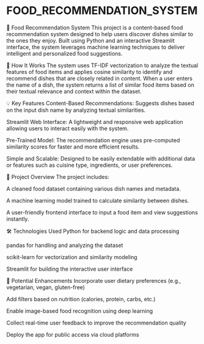 # FOOD_RECOMMENDATION_SYSTEM
🍴 Food Recommendation System
This project is a content-based food recommendation system designed to help users discover dishes similar to the ones they enjoy. Built using Python and an interactive Streamlit interface, the system leverages machine learning techniques to deliver intelligent and personalized food suggestions.

🧠 How It Works
The system uses TF-IDF vectorization to analyze the textual features of food items and applies cosine similarity to identify and recommend dishes that are closely related in content. When a user enters the name of a dish, the system returns a list of similar food items based on their textual relevance and context within the dataset.

💡 Key Features
Content-Based Recommendations: Suggests dishes based on the input dish name by analyzing textual similarities.

Streamlit Web Interface: A lightweight and responsive web application allowing users to interact easily with the system.

Pre-Trained Model: The recommendation engine uses pre-computed similarity scores for faster and more efficient results.

Simple and Scalable: Designed to be easily extendable with additional data or features such as cuisine type, ingredients, or user preferences.

📂 Project Overview
The project includes:

A cleaned food dataset containing various dish names and metadata.

A machine learning model trained to calculate similarity between dishes.

A user-friendly frontend interface to input a food item and view suggestions instantly.

🛠 Technologies Used
Python for backend logic and data processing

pandas for handling and analyzing the dataset

scikit-learn for vectorization and similarity modeling

Streamlit for building the interactive user interface

🌱 Potential Enhancements
Incorporate user dietary preferences (e.g., vegetarian, vegan, gluten-free)

Add filters based on nutrition (calories, protein, carbs, etc.)

Enable image-based food recognition using deep learning

Collect real-time user feedback to improve the recommendation quality

Deploy the app for public access via cloud platforms
